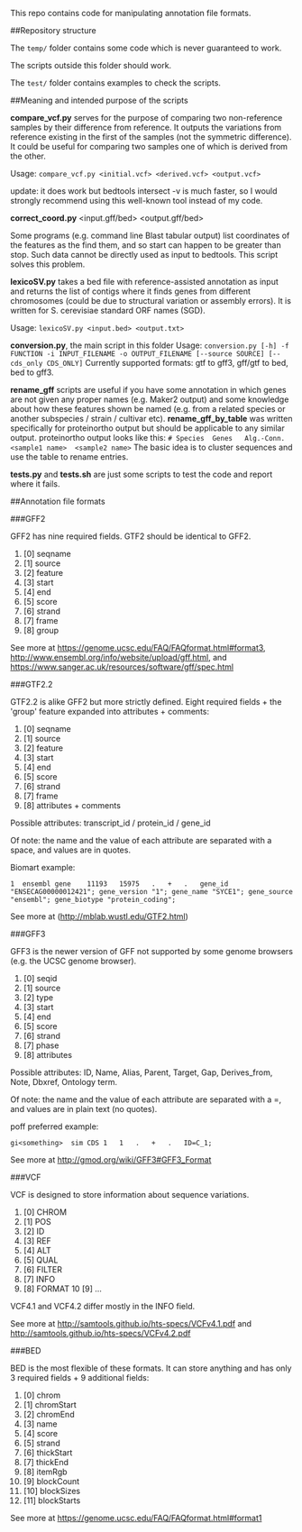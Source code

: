 This repo contains code for manipulating annotation file formats.

##Repository structure

The `temp/` folder contains some code which is never guaranteed to work.

The scripts outside this folder should work.

The `test/` folder contains examples to check the scripts.

##Meaning and intended purpose of the scripts

**compare_vcf.py** serves for the purpose of comparing two non-reference samples by their difference from reference. It outputs the variations from reference existing in the first of the samples (not the symmetric difference). It could be useful for comparing two samples one of which is derived from the other.

Usage: `compare_vcf.py <initial.vcf> <derived.vcf> <output.vcf>`

update: it does work but bedtools intersect -v is much faster, so I would strongly recommend using this well-known tool instead of my code.

**correct_coord.py** <input.gff/bed> <output.gff/bed>

Some programs (e.g. command line Blast tabular output) list coordinates of the features as the find them, and so start can happen to be greater than stop. 
Such data cannot be directly used as input to bedtools. This script solves this problem.

**lexicoSV.py** takes a bed file with reference-assisted annotation as input and returns the list of contigs where it finds genes from different chromosomes (could be due to structural variation or assembly errors).
It is written for S. cerevisiae standard ORF names (SGD). 

Usage: `lexicoSV.py <input.bed> <output.txt>`

**conversion.py**, the main script in this folder
Usage: `conversion.py [-h] -f FUNCTION -i INPUT_FILENAME -o OUTPUT_FILENAME
                     [--source SOURCE] [--cds_only CDS_ONLY]`
Currently supported formats: gtf to gff3, gff/gtf to bed, bed to gff3. 

**rename_gff** scripts are useful if you have some annotation in which genes are not given any proper names (e.g. Maker2 output) and some knowledge about how these features shown be named (e.g. from a related species or another subspecies / strain / cultivar etc).
**rename_gff_by_table** was written specifically for proteinortho output but should be applicable to any similar output.
proteinortho output looks like this: 
`# Species	Genes	Alg.-Conn.	<sample1 name> 	<sample2 name>`
The basic idea is to cluster sequences and use the table to rename entries.

**tests.py** and **tests.sh** are just some scripts to test the code and report where it fails.


##Annotation file formats

###GFF2

GFF2 has nine required fields. GTF2 should be identical to GFF2. 

1. [0] seqname
2. [1] source
3. [2] feature
4. [3] start
5. [4] end
6. [5] score
7. [6] strand
8. [7] frame
9. [8] group

See more at https://genome.ucsc.edu/FAQ/FAQformat.html#format3, http://www.ensembl.org/info/website/upload/gff.html, and https://www.sanger.ac.uk/resources/software/gff/spec.html


###GTF2.2

GTF2.2 is alike GFF2 but more strictly defined. Eight required fields + the 'group' feature expanded into attributes + comments:


1. [0] seqname 
2. [1] source 
2. [2] feature
4. [3] start 
5. [4] end
6. [5] score
7. [6] strand
8. [7] frame
9. [8] attributes + comments

Possible attributes: transcript_id / protein_id / gene_id

Of note: the name and the value of each attribute are separated with a space, and values are in quotes.


Biomart example:

`1	ensembl	gene	11193	15975	.	+	.	gene_id "ENSECAG00000012421"; gene_version "1"; gene_name "SYCE1"; gene_source "ensembl"; gene_biotype "protein_coding";`

See more at (http://mblab.wustl.edu/GTF2.html)


###GFF3

GFF3 is the newer version of GFF not supported by some genome browsers (e.g. the UCSC genome browser). 

1. [0] seqid
2. [1] source
3. [2] type
4. [3] start
5. [4] end
6. [5] score
7. [6] strand
8. [7] phase
9. [8] attributes

Possible attributes: ID, Name, Alias, Parent, Target, Gap, Derives_from, Note, Dbxref, Ontology term.

Of note: the name and the value of each attribute are separated with a =, and values are in plain text (no quotes).

poff preferred example:

`gi<something>	sim	CDS	1	1	.	+	.	ID=C_1;`

See more at http://gmod.org/wiki/GFF3#GFF3_Format


###VCF

VCF is designed to store information about sequence variations. 

1. [0] CHROM
2. [1] POS 
3. [2] ID 
4. [3] REF 
5. [4] ALT 
6. [5] QUAL 
7. [6] FILTER 
8. [7] INFO 
9. [8] FORMAT 
10 [9] <sample1>
...

VCF4.1 and VCF4.2 differ mostly in the INFO field.

See more at http://samtools.github.io/hts-specs/VCFv4.1.pdf and http://samtools.github.io/hts-specs/VCFv4.2.pdf

###BED

BED is the most flexible of these formats. It can store anything and has only 3 required fields + 9 additional fields:

1. [0] chrom
2. [1] chromStart
3. [2] chromEnd
4. [3] name
5. [4] score
6. [5] strand
7. [6] thickStart
8. [7] thickEnd
9. [8] itemRgb
10. [9] blockCount
11. [10] blockSizes
12. [11] blockStarts


See more at https://genome.ucsc.edu/FAQ/FAQformat.html#format1
